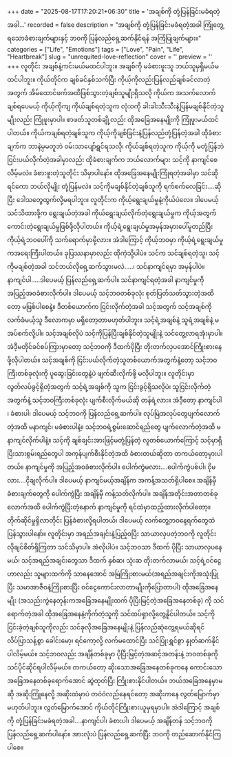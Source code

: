 +++
date = "2025-08-17T17:20:21+06:30"
title = 'အချစ်ကို တုံ့ပြန်ခြင်းမခံရတဲ့အခါ…'
recorded = false
description = "အချစ်ကို တုံ့ပြန်ခြင်းမခံရတဲ့အခါ ကြုံတွေ့ရသောခံစားချက်များနှင့် ဘဝကို ပြန်လည်ရှေ့ဆက်နိုင်ရန် အကြံပြုချက်များ။"
categories = ["Life", "Emotions"]
tags = ["Love", "Pain", "Life", "Heartbreak"]
slug = "unrequited-love-reflection"
cover = ''
preview = ''
+++
လူတိုင်း အချစ်နဲ့ကင်းမယ်မထင်ပါဘူး။ အချစ်ကို မခံစားဖူးသူ ဘယ်သူမှရှိမယ်မထင်ပါဘူး။ ကိုယ်တိုင်က ချစ်ခင်နှစ်သက်ပြီး ကိုယ့်ကိုလည်းပြန်လည်ချစ်ခင်လာတဲ့အတွက် အိမ်ထောင်ဖက်အထိဖြစ်သွားတဲ့ချစ်သူမျိုးရှိသလို ကိုယ်က အသက်လောက်ချစ်ရပေမယ့် ကိုယ့်ကိုကျ ကိုယ်ချစ်ရတဲ့သူက လုံးဝကို ခါးခါးသီးသီးနဲ့ပြန်မချစ်နိုင်တဲ့သူမျိုးလည်း ကြုံဖူးမှာပါ။ စာဖတ်သူတစ်ချို့လည်း ထိုအခြေအနေမျိုးကို ကြုံဖူးမယ်ထင်ပါတယ်။ ကိုယ်ကချစ်ရတဲ့ချစ်သူက ကိုယ့်ကိုချစ်ခြင်းနဲ့ပြန်လည်တုံ့ပြန်တဲ့အခါ ထိုခံစားချက်က ဘာနဲ့မှမတူဘဲ ဝမ်းသာပျော်ရွှင်ရသလို၊ ကိုယ်ချစ်ရတဲ့သူက ကိုယ့်ကို မတုံ့ပြန်ဘဲ ငြင်းပယ်လိုက်တဲ့အခါမှာလည်း ထိုခံစားချက်က ဘယ်လောက်များ သင့်ကို နာကျင်စေလိမ့်မလဲ။ ခံစားဖူးတဲ့သူတိုင်း သိမှာပါနော်။ ထိုအခြေအနေမျိုးကြုံရတဲ့အခါမှာ သင်ဆိုရင်ကော ဘယ်လိုမျိုး တုံ့ပြန်မလဲ။
သင့်ကိုမချစ်နိုင်တဲ့ချစ်သူကို ရက်စက်လေခြင်း….ဆိုပြီး ဒေါသတွေထွက်လို့မရပါဘူး။ လူတိုင်းက ကိုယ့်ရွေးချယ်မှုနဲ့ကိုယ်ပဲလေ။ ဒါပေမယ့် သင်သိထားဖို့က ရွေးချယ်တဲ့အခါ ကိုယ်ရွေးချယ်လိုက်တဲ့ရွေးချယ်မှုက ကိုယ့်အတွက် ကောင်းတဲ့ရွေးချယ်မှုဖြစ်ဖို့လိုပါတယ်။ ကိုယ့်ရဲ့ရွေးချယ်မှုအမှန်အမှားပေါ်မူတည်ပြီး ကိုယ့်ရဲ့ဘဝပေါ်ကို သက်ရောက်မှာမို့လား။ အဲဒါကြောင့် ကိုယ့်ဘဝမှာ ကိုယ့်ရဲ့ရွေးချယ်မှုကအရေးကြီးပါတယ်။ ခုပြဿနာမှာလည်း ထိုကဲ့သို့ပါပဲ။
သင်က သင်ချစ်ရတဲ့သူ၊ သင့်ကိုမချစ်တဲ့အခါ သင်ဘယ်လိုရှေ့ဆက်သွားမလဲ…..၊ သင်နာကျင်ရမှာ အမှန်ပါပဲ။ နာကျင်ပါ…..ဒါပေမယ့် ပြန်လည်ရှေ့ဆက်ပါ။ သင်နာကျင်ရတဲ့အခါ နာကျင်မှုကိုအပြည့်အဝခံစားလိုက်ပါ။ ဒါပေမယ့် သင့်ဘဝတစ်ခုလုံး စုတ်ပြတ်သတ်သွားတဲ့အထိတော့ မဖြစ်ပါစေနဲ့။ ဒီတစ်ယောက်က ငြင်းလိုက်တဲ့အခါ သင့်အတွက် သင့်အချစ်ကိုလက်ခံမယ့်သူ ဒီလောကမှာ မရှိတော့တာမဟုတ်ပါဘူး။ သင့်ရဲ့အချစ်နဲ့ သူရဲ့အချစ်နဲ့ မအပ်စက်လို့ပါ။ သင့်အချစ်လိုပဲ သင့်ကိုပြန်ပြီးချစ်နိုင်တဲ့သူမျိုးနဲ့ သင်တွေ့လာရအုံးမှာပါ။ အဲဒီ့မတိုင်ခင်စပ်ကြားမှာတော့ သင့်ဘဝကို ဒီထက်ပိုပြီး တိုးတက်လှပအောင်ကြိုးစားနေဖို့လိုပါတယ်။ သင့်အချစ်ကို ငြင်းပယ်လိုက်တဲ့သူတစ်ယောက်အတွက်နဲ့တော့ သင့်ဘဝကြီးတစ်ခုလုံးကို ပူဆွေးခြင်းတွေနဲ့ပဲ ဖျက်ဆီးလိုက်ဖို့ မလိုပါဘူး။ လူတိုင်းမှာ လွတ်လပ်ခွင့်ရှိတဲ့အတွက် သင့်ရဲ့အချစ်ကို သူက ငြင်းခွင့်ရှိသလိုပဲ၊ သူငြင်းလိုက်တဲ့အတွက်နဲ့ သင့်ဘဝကြီးတစ်ခုလုံး ပျက်စီးလိုက်မယ်ဆို တန်ရဲ့လား။ အဲဒီ့တော့ နာကျင်ပါ ၊ ခံစားပါ၊ ဒါပေမယ့် သင့်ဘဝကို ပြန်လည်ရှေ့ဆက်ပါ။ လုပ်မြဲအလုပ်တွေပျက်လောက်တဲ့အထိ မနာကျင်၊ မခံစားပါနဲ့။ သင့်ဘဝရဲ့စွမ်းဆောင်ရည်တွေ ပျက်လောက်တဲ့အထိ မနာကျင်လိုက်ပါနဲ့။ သင့်ကို ချစ်ချင်းအားဖြင့်မတုံ့ပြန်တဲ့ လူတစ်ယောက်ကြောင့် သင့်မှာရှိပြီးသားစွမ်းရည်တွေပါ အကုန်ပျက်စီးနိုင်တဲ့အထိ ခံစားတယ်ဆိုတာ တကယ်တော့မှားပါတယ်။ နာကျင်မှုကို အပြည့်အဝခံစားလိုက်ပါ။ ပေါက်ကွဲမလား….ပေါက်ကွဲပစ်ပါ၊ ငိုမလား….ငိုချလိုက်ပါ။ ဒါပေမယ့် နာကျင်မယ့်အချိန်က အကန့်အသတ်ရှိပါစေ။ အချိန်မှီ ခံစားချက်တွေကို ပေါက်ကွဲပြီး အချိန်မှီ ကန့်သတ်လိုက်ပါ။ အချိန်အတိုင်းအတာတစ်ခုလောက်အထိ ပေါက်ကွဲပြီးတဲ့နောက် နာကျင်မှုကို ရင်ထဲမှာထည့်ထားလိုက်ပါတော့။ တိုက်ဆိုင်မှုရှိလာတိုင်း ပြန်ခံစားလို့ရပါတယ်၊ ဒါပေမယ့် လက်တွေ့ဘဝနေ့ရက်တွေထဲ ပြန်သွားပါနော်။
လူတိုင်းမှာ အရည်အချင်းနဲ့ပြည့်ဝပြီး သာယာလှပတဲ့ဘဝကို လူတိုင်းလိုချင်စိတ်ရှိကြတာ သင်သိမှာပါ။ အဲလိုပါပဲ။ သင့်ဘဝသာ ဒီထက် ပိုပြီး သာယာလှပနေမယ်၊ သင့်အရည်အချင်းတွေသာ ဒီထက် နှစ်ဆ၊ သုံးဆ တိုးတက်လာမယ်၊ သင့်ရဲ့ဝင်ငွေဟာလည်း သူများထက်ကို သာနေအောင် အမြဲကြိုးစားမယ်(အရည်အချင်းကိုအသုံးပြုပြီး သမာအာဇီဝနဲ့ကြိုးစားပြီး ဝင်ငွေကောင်းလာတာမျိုးကိုပြောတာပါ) ထိုအခြေအနေမျိုး (အသည်းကွဲနေတုန်းကအခြေအနေမျိုးထက် ပိုပြီးမြင့်တဲ့အခြေအနေတစ်ခု) ကို သင်ရောက်တဲ့အခါ ထိုအခြေအနေနဲ့ကိုက်တဲ့သူကို သင်ထပ်ရှာလို့တွေ့နိုင်ပါတယ်။ သင့်ကိုငြင်းခဲ့တဲ့ချစ်သူကိုလည်း သင်ခုလိုအခြေအနေမျိုးနဲ့ ပြန်လည်ဆုံတွေ့ရမယ်ဆိုရင် လိပ်ပြာသန့်စွာ ခေါင်းမော့၊ ရင်ကော့လို့ လက်မထောင်ပြီး သင်ပြုံးရွှင်စွာ နှုတ်ဆက်နိုင်ပါလိမ့်မယ်။
သင့်ဘဝလည်း အချိန်တစ်ခုမှာ ပိုပြီးမြင့်တဲ့အဆင့်အတန်းနဲ့ ဘဝတစ်ခုကို သင်ပိုင်ဆိုင်ရပါလိမ့်မယ်။ တကယ်တော့ ဆိုးသောအခြေအနေတစ်ခုကနေ ကောင်းသောအခြေအနေတစ်ခုရောက်အောင် ဆွဲထုတ်ပြီး ကြိုးစားနိုင်ပါတယ်။ ဘယ်အခြေအနေမှာမဆို အဆိုးကြုံနေလို့ အဆိုးထဲမှာပဲ တဝဲ၀ဲလည်နေရင်တော့ အဆိုးကနေ လွတ်မြောက်မှာမဟုတ်ပါဘူး။ လွတ်မြောက်အောင် ကိုယ်တိုင်ကြိုးစားယူမှရမှာပါ။ အဲဒါကြောင့် အချစ်ကို တုံ့ပြန်ခြင်းမခံရတဲ့အခါ….နာကျင်ပါ၊ ခံစားပါ၊ ဒါပေမယ့် အချိန်တန် သင့်ဘဝကို ပြန်လည်ရှေ့ဆက်ပါနော်။
အားလုံးပဲ ပြန်လည်ရှေ့ဆက်ပြီး ဘဝကို တည်ဆောက်နိုင်ကြပါစေ။ 
